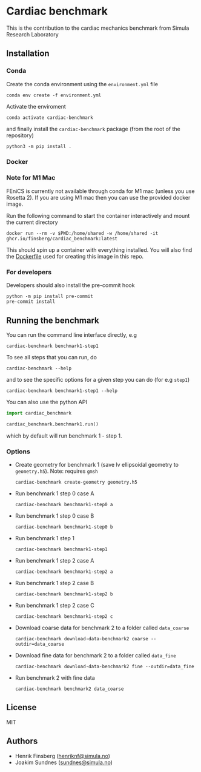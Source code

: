 # Cardiac benchmark

This is the contribution to the cardiac mechanics benchmark from Simula Research Laboratory

## Installation

### Conda

Create the conda environment using the `environment.yml` file
```
conda env create -f environment.yml
```
Activate the enviroment
```
conda activate cardiac-benchmark
```
and finally install the `cardiac-benchmark` package (from the root of the repository)
```
python3 -m pip install .
```

### Docker

### Note for M1 Mac
FEniCS is currently not available through conda for M1 mac (unless you use Rosetta 2). If you are using M1 mac then you can use the provided docker image.

Run the following command to start the container interactively and mount the current directory
```
docker run --rm -v $PWD:/home/shared -w /home/shared -it ghcr.io/finsberg/cardiac_benchmark:latest
```
This should spin up a container with everything installed. You will also find the [Dockerfile](docker/Dockerfile) used for creating this image in this repo.


### For developers

Developers should also install the pre-commit hook

```
python -m pip install pre-commit
pre-commit install
```

## Running the benchmark

You can run the command line interface directly, e.g
```
cardiac-benchmark benchmark1-step1
```
To see all steps that you can run, do
```
cardiac-benchmark --help
```
and to see the specific options for a given step you can do (for e.g `step1`)
```
cardiac-benchmark benchmark1-step1 --help
```

You can also use the python API
```python
import cardiac_benchmark

cardiac_benchmark.benchmark1.run()
```
which by default will run benchmark 1 - step 1.


### Options

- Create geometry for benchmark 1 (save lv ellipsoidal geometry to `geometry.h5`). Note: requires `gmsh`
    ```
    cardiac-benchmark create-geometry geometry.h5
    ```
- Run benchmark 1 step 0 case A
    ```
    cardiac-benchmark benchmark1-step0 a
    ```
- Run benchmark 1 step 0 case B
    ```
    cardiac-benchmark benchmark1-step0 b
    ```
- Run benchmark 1 step 1
    ```
    cardiac-benchmark benchmark1-step1
    ```
- Run benchmark 1 step 2 case A
    ```
    cardiac-benchmark benchmark1-step2 a
    ```
- Run benchmark 1 step 2 case B
    ```
    cardiac-benchmark benchmark1-step2 b
    ```
- Run benchmark 1 step 2 case C
    ```
    cardiac-benchmark benchmark1-step2 c
    ```
- Download coarse data for benchmark 2 to a folder called `data_coarse`
    ```
    cardiac-benchmark download-data-benchmark2 coarse --outdir=data_coarse
    ```
- Download fine data for benchmark 2 to a folder called `data_fine`
    ```
    cardiac-benchmark download-data-benchmark2 fine --outdir=data_fine
    ```
- Run benchmark 2 with fine data
    ```
    cardiac-benchmark benchmark2 data_coarse
    ```


## License

MIT

## Authors

- Henrik Finsberg (henriknf@simula.no)
- Joakim Sundnes (sundnes@simula.no)
